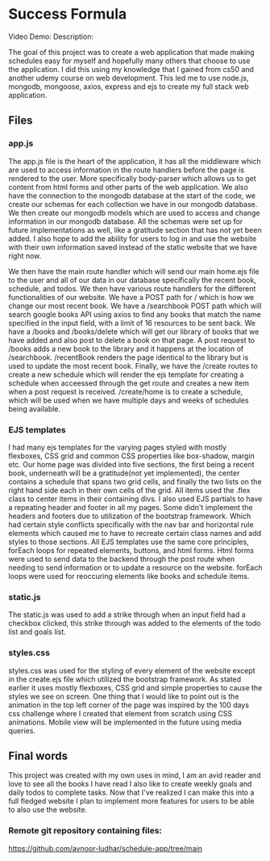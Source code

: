 # Success Formula 
Video Demo:  <URL HERE>
Description:

The goal of this project was to create a web application that made making schedules easy for myself and hopefully many others that choose to use the application. I did this using my knowledge that I gained from cs50 and another udemy course on web development. This led me to use node.js, mongodb, mongoose, axios, express and ejs to create my full stack web application.

## Files

### app.js

The app.js file is the heart of the application, it has all the middleware which are used to access information in the route handlers before the page is rendered to the user. More specifically body-parser which allows us to get content from html forms and other parts of the web application. We also have the connection to the mongodb database at the start of the code, we create our schemas for each collection we have in our mongodb database. We then create our mongodb models which are used to access and change information in our mongodb database. All the schemas were set up for future implementations as well, like a gratitude section that has not yet been added. I also hope to add the ability for users to log in and use the website with their own information saved instead of the static website that we have right now. 

We then have the main route handler which will send our main home.ejs file to the user and all of our data in our database specifically the recent book, schedule, and todos. We then have various route handlers for the different functionalities of our website. We have a POST path for / which is how we change our most recent book. We have a /searchbook POST path which will search google books API using axios to find any books that match the name specified in the input field, with a limit of 16 resources to be sent back. We have a /books and /books/delete which will get our library of books that we have added and also post to delete a book on that page. A post request to /books adds a new book to the library and it happens at the location of /searchbook. /recentBook renders the page identical to the library but is used to update the most recent book. Finally, we have the /create routes to create a new schedule which will render the ejs template for creating a schedule when acceessed through the get route and creates a new item when a post request is received. /create/home is to create a schedule, which will be used when we have multiple days and weeks of schedules being available. 

### EJS templates 

I had many ejs templates for the varying pages styled with mostly flexboxes, CSS grid and common CSS properties like box-shadow, margin etc. Our home page was divided into five sections, the first being a recent book, underneath will be a gratitude(not yet implemented), the center contains a schedule that spans two grid cells, and finally the two lists on the right hand side each in their own cells of the grid. All items used the .flex class to center items in their containing divs. I also used EJS partials to have a repeating header and footer in all my pages. Some didn't implement the headers and footers due to utilization of the bootstrap framework. Which had certain style conflicts specifically with the nav bar and horizontal rule elements which caused me to have to recreate certain class names and add styles to those sections. All EJS templates use the same core principles, forEach loops for repeated elements, buttons, and html forms. Html forms were used to send data to the backend through the post route when needing to send information or to update a resource on the website. forEach loops were used for reoccuring elements like books and schedule items. 

### static.js

The static.js was used to add a strike through when an input field had a checkbox clicked, this strike through was added to the elements of the todo list and goals list. 

### styles.css

styles.css was used for the styling of every element of the website except in the create.ejs file which utilized the bootstrap framework. As stated earlier it uses mostly flexboxes, CSS grid and simple properties to cause the styles we see on screen. One thing that I would like to point out is the animation in the top left corner of the page was inspired by the 100 days css challenge where I created that element from scratch using CSS animations. Mobile view will be implemented in the future using media queries. 

## Final words

This project was created with my own uses in mind, I am an avid reader and love to see all the books I have read I also like to create weekly goals and daily todos to complete tasks. Now that I've realized I can make this into a full fledged website I plan to implement more features for users to be able to also use the website.

### Remote git repository containing files:

https://github.com/avnoor-ludhar/schedule-app/tree/main